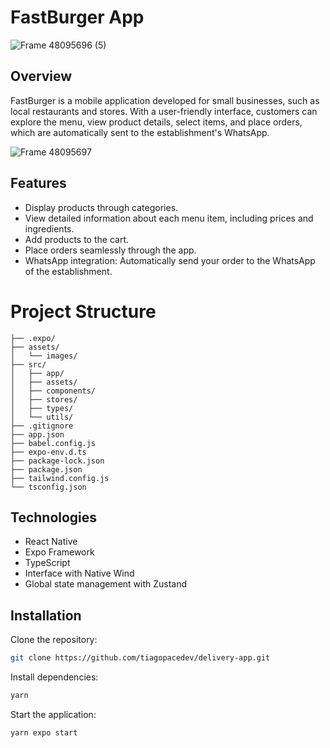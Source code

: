 # FastBurger App

![Frame 48095696 (5)](https://github.com/tiagopacedev/delivery-app/assets/118914503/834cb21b-e340-4e82-9e98-ace17a14efb2)

## Overview

FastBurger is a mobile application developed for small businesses, such as local restaurants and stores. With a user-friendly interface, customers can explore the menu, view product details, select items, and place orders, which are automatically sent to the establishment's WhatsApp.

![Frame 48095697](https://github.com/tiagopacedev/delivery-app/assets/118914503/46e1a8d3-7864-4fa2-8308-396d604f441a)

## Features

- Display products through categories.
- View detailed information about each menu item, including prices and ingredients.
- Add products to the cart.
- Place orders seamlessly through the app.
- WhatsApp integration: Automatically send your order to the WhatsApp of the establishment.

# Project Structure

```
├── .expo/
├── assets/
│   └── images/
├── src/
│   ├── app/
│   ├── assets/
│   ├── components/
│   ├── stores/
│   ├── types/
│   └── utils/
├── .gitignore
├── app.json
├── babel.config.js
├── expo-env.d.ts
├── package-lock.json
├── package.json
├── tailwind.config.js
└── tsconfig.json
```

## Technologies

- React Native
- Expo Framework
- TypeScript
- Interface with Native Wind
- Global state management with Zustand

## Installation

Clone the repository:

```sh
git clone https://github.com/tiagopacedev/delivery-app.git
```

Install dependencies:

```sh
yarn 
```

Start the application:

```sh
yarn expo start
```




